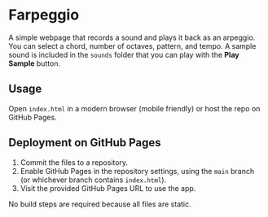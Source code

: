 # Farpeggio

A simple webpage that records a sound and plays it back as an arpeggio. You can select a chord, number of octaves, pattern, and tempo. A sample sound is included in the `sounds` folder that you can play with the **Play Sample** button.

## Usage
Open `index.html` in a modern browser (mobile friendly) or host the repo on GitHub Pages.

## Deployment on GitHub Pages
1. Commit the files to a repository.
2. Enable GitHub Pages in the repository settings, using the `main` branch (or whichever branch contains `index.html`).
3. Visit the provided GitHub Pages URL to use the app.

No build steps are required because all files are static.
